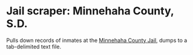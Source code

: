 Jail scraper: Minnehaha County, S.D.
==============

Pulls down records of inmates at the <a href="http://web.minnehahacounty.org:9000/dept/so/jail/jail_inmate_info.php?pageNum_rsGetInmate=0" target="_blank">Minnehaha County Jail</a>, dumps to a tab-delimited text file.
